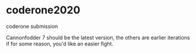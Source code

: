 # coderone2020
coderone submission

Cannonfodder 7 should be the latest version, the others are earlier iterations if for some reason, you'd like an easier fight.
